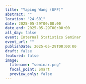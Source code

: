 ```yaml
---
title: "Yaping Wang (UPF)"
abstract: ""
location: "24.S01"
date: 2025-05-29T00:00:00
date_end: 2025-05-29T00:00:00
all_day: false
event: Internal Statistics Seminar
event_url: ""
publishDate: 2025-05-29T00:00:00
draft: false
featured: false
image:
  filename: "seminar.png"
  focal_point: Smart
  preview_only: false
---
```

